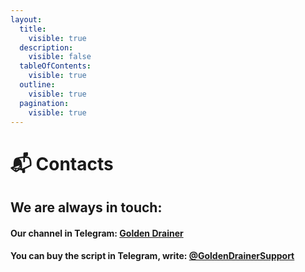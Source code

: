```yaml
---
layout:
  title:
    visible: true
  description:
    visible: false
  tableOfContents:
    visible: true
  outline:
    visible: true
  pagination:
    visible: true
---
```


# 📬 Contacts

## We are always in touch:

#### Our channel in Telegram: [Golden Drainer](https://t.me/cryptodralner)

#### You can buy the script in Telegram, write: [@GoldenDrainerSupport](https://t.me/GoldenDrainerSupport)

